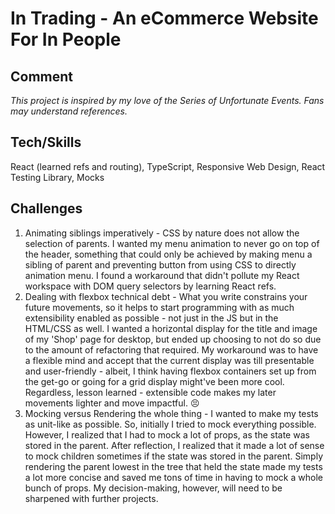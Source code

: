 # In Trading - An eCommerce Website For In People

## Comment 

*This project is inspired by my love of the Series of Unfortunate Events. Fans may understand references.*

## Tech/Skills

React (learned refs and routing), TypeScript, Responsive Web Design, React Testing Library, Mocks

## Challenges 

1. Animating siblings imperatively - CSS by nature does not allow the selection of parents. I wanted my menu animation to never go on top of the header, something that could only be achieved by making menu a sibling of parent and preventing button from using CSS to directly animation menu. I found a workaround that didn't pollute my React workspace with DOM query selectors by learning React refs. 
2. Dealing with flexbox technical debt - What you write constrains your future movements, so it helps to start programming with as much extensibility enabled as possible - not just in the JS but in the HTML/CSS as well. I wanted a horizontal display for the title and image of my 'Shop' page for desktop, but ended up choosing to not do so due to the amount of refactoring that required. My workaround was to have a flexible mind and accept that the current display was till presentable and user-friendly - albeit, I think having flexbox containers set up from the get-go or going for a grid display might've been more cool. Regardless, lesson learned - extensible code makes my later movements lighter and move impactful. 
:persevere:
3. Mocking versus Rendering the whole thing - I wanted to make my tests as unit-like as possible. So, initially I tried to mock everything possible. However, I realized that I had to mock a lot of props, as the state was stored in the parent. After reflection, I realized that it made a lot of sense to mock children sometimes if the state was stored in the parent. Simply rendering the parent lowest in the tree that held the state made my tests a lot more concise and saved me tons of time in having to mock a whole bunch of props. My decision-making, however, will need to be sharpened with further projects.
